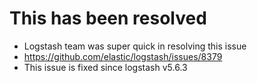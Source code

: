 # This has been resolved

- Logstash team was super quick in resolving this issue
- https://github.com/elastic/logstash/issues/8379
- This issue is fixed since logstash v5.6.3


